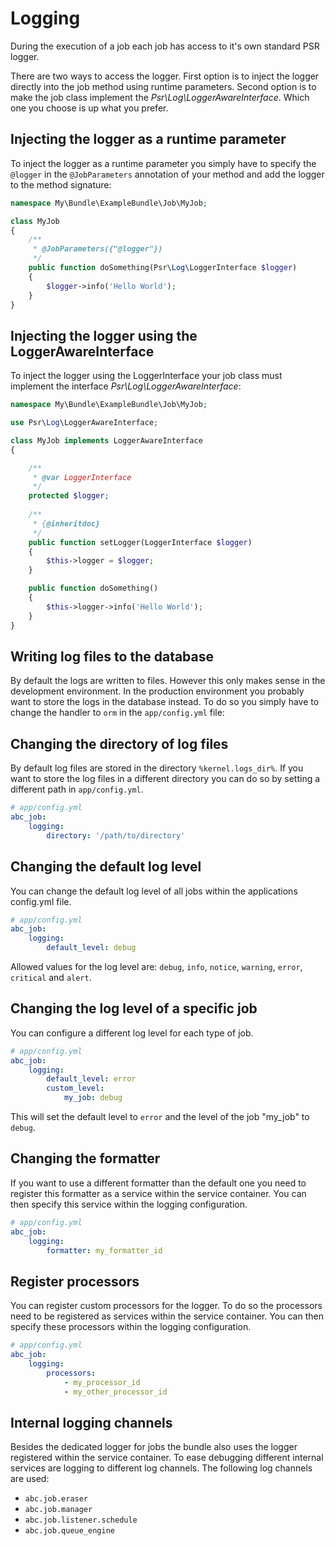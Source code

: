 Logging
=======

During the execution of a job each job has access to it's own standard PSR logger.

There are two ways to access the logger. First option is to inject the logger directly into the job method using runtime parameters. Second option is to make the job class implement the _Psr\Log\LoggerAwareInterface_. Which one you choose is up what you prefer.

## Injecting the logger as a runtime parameter

To inject the logger as a runtime parameter you simply have to specify the `@logger` in the `@JobParameters` annotation of your method and add the logger to the method signature:

```php
namespace My\Bundle\ExampleBundle\Job\MyJob;

class MyJob
{
    /**
     * @JobParameters({"@logger"})
     */
    public function doSomething(Psr\Log\LoggerInterface $logger)
    {
        $logger->info('Hello World');
    }
}
```

## Injecting the logger using the LoggerAwareInterface

To inject the logger using the LoggerInterface your job class must implement the interface _Psr\Log\LoggerAwareInterface_:

```php
namespace My\Bundle\ExampleBundle\Job\MyJob;

use Psr\Log\LoggerAwareInterface;

class MyJob implements LoggerAwareInterface
{

    /**
     * @var LoggerInterface
     */
    protected $logger;
    
    /**
     * {@inheritdoc}
     */
    public function setLogger(LoggerInterface $logger)
    {
        $this->logger = $logger;
    }

    public function doSomething()
    {
        $this->logger->info('Hello World');
    }
}
```

## Writing log files to the database

By default the logs are written to files. However this only makes sense in the development environment. In the production environment you probably want to store the logs in the database instead. To do so you simply have to change the handler to `orm` in the `app/config.yml` file:

## Changing the directory of log files

By default log files are stored in the directory `%kernel.logs_dir%`. If you want to store the log files in a different directory you can do so by setting a different path in `app/config.yml`.

```yaml
# app/config.yml
abc_job:
    logging:
        directory: '/path/to/directory'
```

## Changing the default log level

You can change the default log level of all jobs within the applications config.yml file.

```yaml
# app/config.yml
abc_job:
    logging:
        default_level: debug
```

Allowed values for the log level are: `debug`, `info`, `notice`, `warning`, `error`, `critical` and `alert`.

## Changing the log level of a specific job

You can configure a different log level for each type of job.

```yaml
# app/config.yml
abc_job:
    logging:
        default_level: error
        custom_level:
            my_job: debug
```

This will set the default level to `error` and the level of the job "my_job" to `debug`.

## Changing the formatter

If you want to use a different formatter than the default one you need to register this formatter as a service within the service container. You can then specify this service within the logging configuration.

```yaml
# app/config.yml
abc_job:
    logging:
        formatter: my_formatter_id
```

## Register processors

You can register custom processors for the logger. To do so the processors need to be registered as services within the service container. You can then specify these processors within the logging configuration.

```yaml
# app/config.yml
abc_job:
    logging:
        processors:
            - my_processor_id
            - my_other_processor_id
```

## Internal logging channels

Besides the dedicated logger for jobs the bundle also uses the logger registered within the service container. To ease debugging different internal services are logging to different log channels. The following log channels are used:

- `abc.job.eraser`
- `abc.job.manager`
- `abc.job.listener.schedule`
- `abc.job.queue_engine`